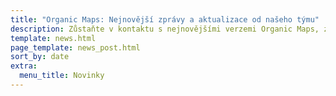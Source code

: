 ```yaml
---
title: "Organic Maps: Nejnovější zprávy a aktualizace od našeho týmu"
description: Zůstaňte v kontaktu s nejnovějšími verzemi Organic Maps, zprávami a aktualizacemi od našeho týmu
template: news.html
page_template: news_post.html
sort_by: date
extra:
  menu_title: Novinky
---
```

